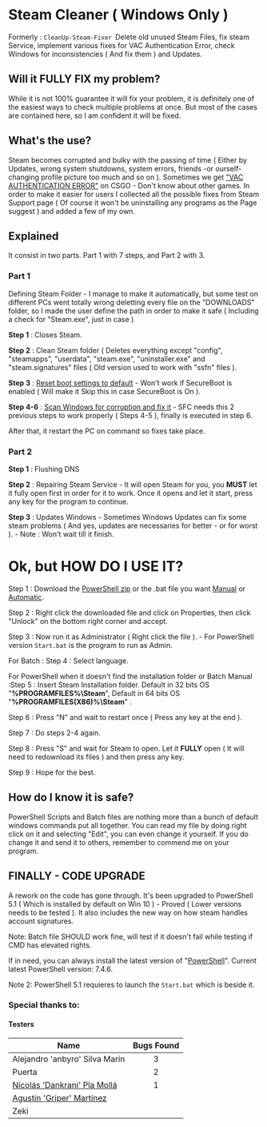 # Steam Cleaner ( Windows Only )

Formerly : `CleanUp-Steam-Fixer `Delete old unused Steam Files, fix steam Service, implement various fixes for VAC Authentication Error, check Windows for inconsistencies ( And fix them ) and Updates.

## Will it FULLY FIX my problem?

While it is not 100% guarantee it will fix your problem, it is definitely one of the easiest ways to check multiple problems at once. But most of the cases are contained here, so I am confident it will be fixed.

## What's the use?

Steam becomes corrupted and bulky with the passing of time ( Either by Updates, wrong system shutdowns, system errors, friends -or ourself- changing profile picture too much and so on ).
Sometimes we get [&#34;VAC AUTHENTICATION ERROR&#34;](https://support.steampowered.com/kb_article.php?ref=2117-ILZV-2837) on CSGO - Don't know about other games.
In order to make it easier for users I collected all the possible fixes from Steam Support page ( Of course it won't be uninstalling any programs as the Page suggest ) and added a few of my own.

## Explained

It consist in two parts. Part 1 with 7 steps, and Part 2 with 3.

### Part 1

Defining Steam Folder - I manage to make it automatically, but some test on different PCs went totally wrong deletting every file on the "DOWNLOADS" folder, so I made the user define the path in order to make it safe ( Including a check for "Steam.exe", just in case )

**Step 1** : Closes Steam.

**Step 2** : Clean Steam folder ( Deletes everything except "config", "steamapps", "userdata", "steam.exe", "uninstaller.exe" and "steam.signatures" files ( Old version used to work with "ssfn" files ).

**Step 3** : [Reset boot settings to default](https://support.steampowered.com/kb_article.php?ref=2117-ILZV-2837#default) - Won't work if SecureBoot is enabled ( Will make it Skip this in case SecureBoot is On ).

**Step 4-6** : [Scan Windows for corruption and fix it](https://support.steampowered.com/kb_article.php?ref=2117-ILZV-2837#files) - SFC needs this 2 previous steps to work properly ( Steps 4-5 ), finally is executed in step 6.

After that, it restart the PC on command so fixes take place.

### Part 2

**Step 1** : Flushing DNS

**Step 2** : Repairing Steam Service - It will open Steam for you, you **MUST** let it fully open first in order for it to work. Once it opens and let it start, press any key for the program to continue.

**Step 3** : Updates Windows - Sometimes Windows Updates can fix some steam problems ( And yes, updates are necessaries for better - or for worst ). - Note : Won't wait till it finish.

# Ok, but HOW DO I USE IT?

Step 1 : Download the [PowerShell zip](../../releases/latest/download/Steam-Cleaner-Checker-Fixer-UserDefined.bat) or the .bat file you want [Manual](../../releases/latest/download/Steam-Cleaner-Checker-Fixer-UserDefined.bat) or [Automatic](../../releases/latest/download/Steam-Cleaner-Checker-Fixer.bat).

Step 2 : Right click the downloaded file and click on Properties, then click "Unlock" on the bottom right corner and accept.

Step 3 : Now run it as Administrator ( Right click the file ). - For PowerShell version `Start.bat` is the program to run as Admin.

For Batch : Step 4 : Select language.

For PowerShell when it doesn't find the installation folder or Batch Manual :Step 5 : Insert Steam Installation folder. Default in 32 bits OS "**%PROGRAMFILES%\Steam**", Default in 64 bits OS "**%PROGRAMFILES(X86)%\Steam**" .

Step 6 : Press "N" and wait to restart once ( Press any key at the end ).

Step 7 : Do steps 2-4 again.

Step 8 : Press "S" and wait for Steam to open. Let it **FULLY** open ( It will need to redownload its files ) and then press any key.

Step 9 : Hope for the best.

## How do I know it is safe?

PowerShell Scripts and Batch files are nothing more than a bunch of default windows commands put all together. You can read my file by doing right click on it and selecting "Edit", you can even change it yourself. If you do change it and send it to others, remember to commend me on your program.

## FINALLY - CODE UPGRADE

A rework on the code has gone through. It's been upgraded to PowerShell 5.1 ( Which is installed by default on Win 10 ) - Proved ( Lower versions needs to be tested ).
It also includes the new way on how steam handles account signatures.

Note: Batch file SHOULD work fine, will test if it doesn't fail while testing if CMD has elevated rights.

If in need, you can always install the latest version of "[PowerShell](https://learn.microsoft.com/es-es/powershell/scripting/install/installing-powershell-on-windows)". Current latest PowerShell version: 7.4.6.

Note 2: PowerShell 5.1 requieres to launch the `Start.bat` which is beside it.

### Special thanks to:

#### Testers

| Name                                                                   | Bugs Found |
| ---------------------------------------------------------------------- | :--------: |
| Alejandro 'anbyro' Silva Marin                                         |     3     |
| Puerta                                                                 |     2     |
| [Nicolás &#39;Dankrani&#39; Pla Mollá](https://github.com/Dankranikun) |     1     |
| [Agustin &#39;Griper&#39; Martínez](https://github.com/Griperlight)      |            |
| Zeki                                                                   |            |
